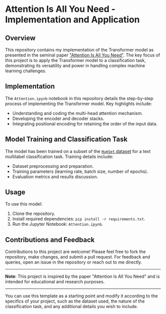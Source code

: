 Attention Is All You Need - Implementation and Application
==========================================================

Overview
--------

This repository contains my implementation of the Transformer model as presented in the seminal paper ["Attention Is All You Need"]([URL](https://proceedings.neurips.cc/paper_files/paper/2017/file/3f5ee243547dee91fbd053c1c4a845aa-Paper.pdf)). The key focus of this project is to apply the Transformer model to a classification task, demonstrating its versatility and power in handling complex machine learning challenges.

Implementation
--------------

The `Attention.ipynb` notebook in this repository details the step-by-step process of implementing the Transformer model. Key highlights include:

*   Understanding and coding the multi-head attention mechanism.
*   Developing the encoder and decoder stacks.
*   Integrating positional encoding for retaining the order of the input data.

Model Training and Classification Task
--------------------------------------

The model has been trained on  a subset of the [`HumSet` dataset](https://blog.thedeep.io/humset/) for a text multilabel classification task. Training details include:

*   Dataset preprocessing and preparation.
*   Training parameters (learning rate, batch size, number of epochs).
*   Evaluation metrics and results discussion.

Usage
-----

To use this model:

1.  Clone the repository.
2.  Install required dependencies: `pip install -r requirements.txt`.
3.  Run the Jupyter Notebook: `Attention.ipynb`.

Contributions and Feedback
--------------------------

Contributions to this project are welcome! Please feel free to fork the repository, make changes, and submit a pull request. For feedback and queries, open an issue in the repository or reach out to me directly.

* * *

**Note**: This project is inspired by the paper "Attention Is All You Need" and is intended for educational and research purposes.

* * *

You can use this template as a starting point and modify it according to the specifics of your project, such as the dataset used, the nature of the classification task, and any additional details you wish to include. ​​

